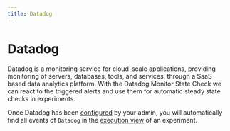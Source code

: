 ```yaml
---
title: Datadog
---
```


# Datadog

Datadog is a monitoring service for cloud-scale applications, providing monitoring of servers, databases, tools, and services, through a SaaS-based data analytics platform. With the Datadog Monitor State Check we can react to the triggered alerts and use them for automatic steady state checks in experiments.

Once Datadog has been [configured](../../content/install-configure/70-configure-monitoring/10-datadog/) by your admin, you will automatically find all events of `Datadog` in the [execution view](../../content/use/10-experiments/20-run/) of an experiment.

